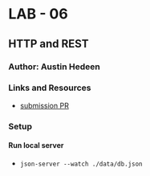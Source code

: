 # LAB - 06

## HTTP and REST

### Author: Austin Hedeen

### Links and Resources
- [submission PR](https://github.com/austinhedeen-401-advanced-javascript/lab-06/pull/1)

### Setup
#### Run local server
- `json-server --watch ./data/db.json`

